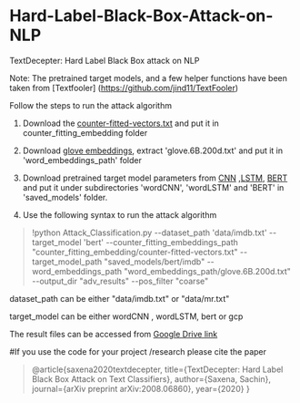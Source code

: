 # Hard-Label-Black-Box-Attack-on-NLP
TextDecepter: Hard Label Black Box attack on NLP

Note: The pretrained target models, and a few helper functions have been taken from [Textfooler] (https://github.com/jind11/TextFooler)

Follow the steps to run the attack algorithm

1) Download the [counter-fitted-vectors.txt](https://drive.google.com/open?id=1JXznRuK-tfewW_KyNMuTElSa0JxXCkCx) and put it in counter_fitting_embedding folder

2) Download [glove embeddings](http://nlp.stanford.edu/data/glove.6B.zip), extract 'glove.6B.200d.txt' and put it in 'word_embeddings_path' folder

3) Download pretrained target model parameters from [CNN](https://drive.google.com/file/d/1yUHFGN0e8Q8v_NU5wW25wx27bEOAyL0P/view) ,[LSTM](https://drive.google.com/file/d/1jOcUzWj3lpmiXHVi_KzvDK_sWmsmx7B5/view), [BERT](https://drive.google.com/drive/folders/1wKjelHFcqsT3GgA7LzWmoaAHcUkP4c7B?usp=sharing) and put it under subdirectories 'wordCNN', 'wordLSTM' and 'BERT' in 'saved_models' folder.

4) Use the following syntax to run the attack algorithm

>!python Attack_Classification.py --dataset_path 'data/imdb.txt' --target_model 'bert' --counter_fitting_embeddings_path "counter_fitting_embedding/counter-fitted-vectors.txt" --target_model_path "saved_models/bert/imdb" --word_embeddings_path "word_embeddings_path/glove.6B.200d.txt" --output_dir "adv_results" --pos_filter "coarse"

dataset_path can be either "data/imdb.txt" or "data/mr.txt" 

target_model can be either wordCNN , wordLSTM, bert or gcp

The result files can be accessed from [Google Drive link](https://drive.google.com/drive/folders/10QbZ10zFiyxP-Z8AwbckalWNew1x54cG?usp=sharing) 

#If you use the code for your project /research please cite the paper 

>@article{saxena2020textdecepter,
>  title={TextDecepter: Hard Label Black Box Attack on Text Classifiers},
>  author={Saxena, Sachin},
>  journal={arXiv preprint arXiv:2008.06860},
>  year={2020}
>}




